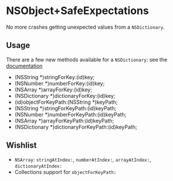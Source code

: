 # NSObject+SafeExpectations
No more crashes getting unexpected values from a `NSDictionary`.

## Usage

There are a few new methods available for a `NSDictionary`: see the [documentation](http://koke.github.com/NSObject-SafeExpectations/Categories/NSDictionary+SafeExpectations.html)

- (NSString *)stringForKey:(id)key;
- (NSNumber *)numberForKey:(id)key;
- (NSArray *)arrayForKey:(id)key;
- (NSDictionary *)dictionaryForKey:(id)key;
- (id)objectForKeyPath:(NSString *)keyPath;
- (NSString *)stringForKeyPath:(id)keyPath;
- (NSNumber *)numberForKeyPath:(id)keyPath;
- (NSArray *)arrayForKeyPath:(id)keyPath;
- (NSDictionary *)dictionaryForKeyPath:(id)keyPath;


## Wishlist
* `NSArray`: `stringAtIndex:`, `numberAtIndex:`, `arrayAtIndex:`, `dictionaryAtIndex:`
* Collections support for `objectForKeyPath:`